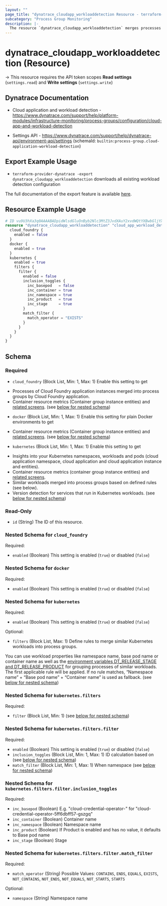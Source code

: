 ```yaml
---
layout: ""
page_title: "dynatrace_cloudapp_workloaddetection Resource - terraform-provider-dynatrace"
subcategory: "Process Group Monitoring"
description: |-
  The resource `dynatrace_cloudapp_workloaddetection` merges processes of similar workloads into process groups, and consequently, services. Please note that fine-grained process detection rules will still be applied, while ignoring container or platform specific properties.
---
```


# dynatrace_cloudapp_workloaddetection (Resource)

-> This resource requires the API token scopes **Read settings** (`settings.read`) and **Write settings** (`settings.write`)

## Dynatrace Documentation

- Cloud application and workload detection - https://www.dynatrace.com/support/help/platform-modules/infrastructure-monitoring/process-groups/configuration/cloud-app-and-workload-detection

- Settings API - https://www.dynatrace.com/support/help/dynatrace-api/environment-api/settings (schemaId: `builtin:process-group.cloud-application-workload-detection`)

## Export Example Usage

- `terraform-provider-dynatrace -export dynatrace_cloudapp_workloaddetection` downloads all existing workload detection configuration

The full documentation of the export feature is available [here](https://dt-url.net/h203qmc).

## Resource Example Usage

```terraform
# ID vu9U3hXa3q0AAAABADpidWlsdGluOnByb2Nlc3MtZ3JvdXAuY2xvdWQtYXBwbGljYXRpb24td29ya2xvYWQtZGV0ZWN0aW9uAAZ0ZW5hbnQABnRlbmFudAAkYjcwNmY4NWYtNWFkNC0zY2ZmLWJhYzMtZDg4YzFmNTkzMjgwvu9U3hXa3q0
resource "dynatrace_cloudapp_workloaddetection" "cloud_app_workload_detection" {
  cloud_foundry {
    enabled = false
  }
  docker {
    enabled = true
  }
  kubernetes {
    enabled = true
    filters {
      filter {
        enabled = false
        inclusion_toggles {
          inc_basepod   = false
          inc_container = true
          inc_namespace = true
          inc_product   = true
          inc_stage     = true
        }
        match_filter {
          match_operator = "EXISTS"
        }
      }
    }
  }
}
```

<!-- schema generated by tfplugindocs -->
## Schema

### Required

- `cloud_foundry` (Block List, Min: 1, Max: 1) Enable this setting to get 
 * Processes of Cloud Foundry application instances merged into process groups by Cloud Foundry application. 
 *  Container resource metrics (Container group instance entities) and [related screens](https://www.dynatrace.com/support/help/shortlink/container-groups). (see [below for nested schema](#nestedblock--cloud_foundry))
- `docker` (Block List, Min: 1, Max: 1) Enable this setting for plain Docker environments to get 
 * Container resource metrics (Container group instance entities) and [related screens](https://www.dynatrace.com/support/help/shortlink/container-groups). (see [below for nested schema](#nestedblock--docker))
- `kubernetes` (Block List, Min: 1, Max: 1) Enable this setting to get 
 * Insights into your Kubernetes namespaces, workloads and pods (cloud application namespace, cloud application and cloud application instance and entities). 
 * Container resource metrics (container group instance entities) and [related screens](https://www.dynatrace.com/support/help/shortlink/container-groups). 
 * Similar workloads merged into process groups based on defined rules (see below). 
 * Version detection for services that run in Kubernetes workloads. (see [below for nested schema](#nestedblock--kubernetes))

### Read-Only

- `id` (String) The ID of this resource.

<a id="nestedblock--cloud_foundry"></a>
### Nested Schema for `cloud_foundry`

Required:

- `enabled` (Boolean) This setting is enabled (`true`) or disabled (`false`)


<a id="nestedblock--docker"></a>
### Nested Schema for `docker`

Required:

- `enabled` (Boolean) This setting is enabled (`true`) or disabled (`false`)


<a id="nestedblock--kubernetes"></a>
### Nested Schema for `kubernetes`

Required:

- `enabled` (Boolean) This setting is enabled (`true`) or disabled (`false`)

Optional:

- `filters` (Block List, Max: 1) Define rules to merge similar Kubernetes workloads into process groups. 

 You can use workload properties like namespace name, base pod name or container name as well as the [environment variables DT_RELEASE_STAGE and DT_RELEASE_PRODUCT](https://dt-url.net/sb02v2a) for grouping processes of similar workloads. The first applicable rule will be applied. If no rule matches, “Namespace name” + “Base pod name” + “Container name” is used as fallback. (see [below for nested schema](#nestedblock--kubernetes--filters))

<a id="nestedblock--kubernetes--filters"></a>
### Nested Schema for `kubernetes.filters`

Required:

- `filter` (Block List, Min: 1) (see [below for nested schema](#nestedblock--kubernetes--filters--filter))

<a id="nestedblock--kubernetes--filters--filter"></a>
### Nested Schema for `kubernetes.filters.filter`

Required:

- `enabled` (Boolean) This setting is enabled (`true`) or disabled (`false`)
- `inclusion_toggles` (Block List, Min: 1, Max: 1) ID calculation based on (see [below for nested schema](#nestedblock--kubernetes--filters--filter--inclusion_toggles))
- `match_filter` (Block List, Min: 1, Max: 1) When namespace (see [below for nested schema](#nestedblock--kubernetes--filters--filter--match_filter))

<a id="nestedblock--kubernetes--filters--filter--inclusion_toggles"></a>
### Nested Schema for `kubernetes.filters.filter.inclusion_toggles`

Required:

- `inc_basepod` (Boolean) E.g. "cloud-credential-operator-" for "cloud-credential-operator-5ff6dbff57-gszgq"
- `inc_container` (Boolean) Container name
- `inc_namespace` (Boolean) Namespace name
- `inc_product` (Boolean) If Product is enabled and has no value, it defaults to Base pod name
- `inc_stage` (Boolean) Stage


<a id="nestedblock--kubernetes--filters--filter--match_filter"></a>
### Nested Schema for `kubernetes.filters.filter.match_filter`

Required:

- `match_operator` (String) Possible Values: `CONTAINS`, `ENDS`, `EQUALS`, `EXISTS`, `NOT_CONTAINS`, `NOT_ENDS`, `NOT_EQUALS`, `NOT_STARTS`, `STARTS`

Optional:

- `namespace` (String) Namespace name
 